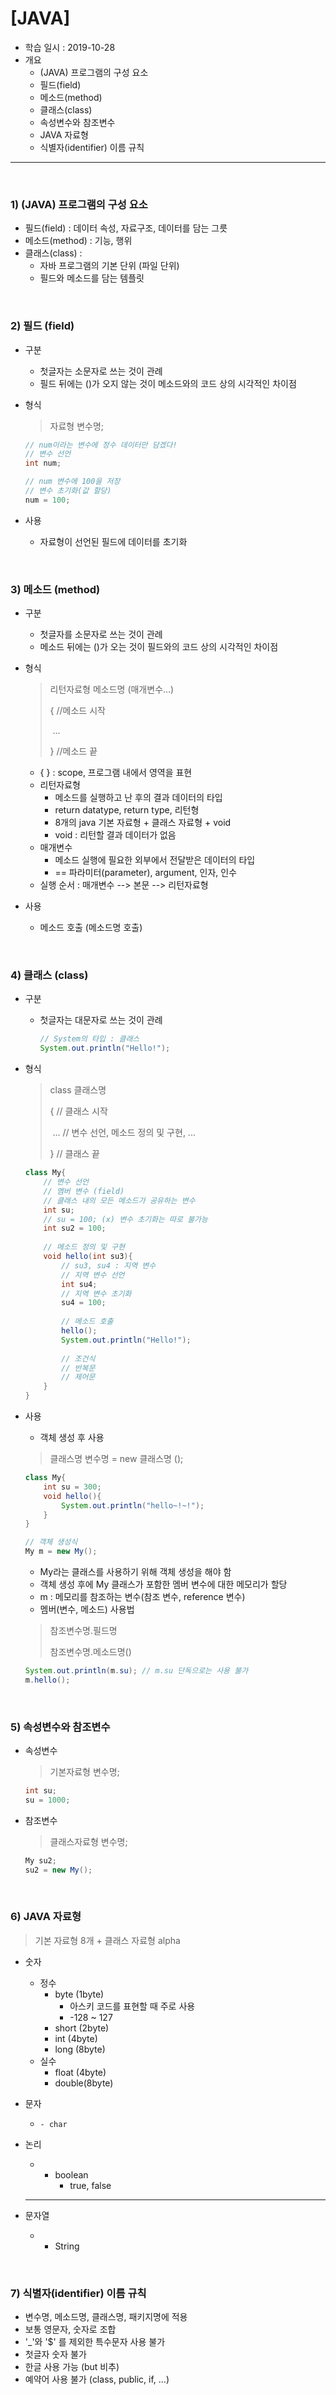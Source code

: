 # [JAVA]

- 학습 일시 : 2019-10-28
- 개요
  - (JAVA) 프로그램의 구성 요소
  - 필드(field)
  - 메소드(method)
  - 클래스(class)
  - 속성변수와 참조변수
  - JAVA 자료형
  - 식별자(identifier) 이름 규칙

---

<br>

### 1) (JAVA) 프로그램의 구성 요소

- 필드(field) : 데이터 속성, 자료구조, 데이터를 담는 그릇
- 메소드(method) : 기능, 행위
- 클래스(class) : 
  - 자바 프로그램의 기본 단위 (파일 단위)
  - 필드와 메소드를 담는 템플릿

<br>

### 2) 필드 (field)

- 구분

  - 첫글자는 소문자로 쓰는 것이 관례
  - 필드 뒤에는 ()가 오지 않는 것이 메소드와의 코드 상의 시각적인 차이점

- 형식

  > 자료형 변수명;
  ```java
  // num이라는 변수에 정수 데이터만 담겠다!
  // 변수 선언
  int num;
  
  // num 변수에 100을 저장
  // 변수 초기화(값 할당)
  num = 100;	
  ```

- 사용
  
  - 자료형이 선언된 필드에 데이터를 초기화

<br>

### 3) 메소드 (method)

- 구분

  - 첫글자를 소문자로 쓰는 것이 관례
  - 메소드 뒤에는 ()가 오는 것이 필드와의 코드 상의 시각적인 차이점

- 형식

  > 리턴자료형	메소드명	(매개변수...)
  >
  > { //메소드 시작
  >
  > ​		...
  >
  > } //메소드 끝
  
  - { } : scope, 프로그램 내에서 영역을 표현
  - 리턴자료형 
    - 메소드를 실행하고 난 후의 결과 데이터의 타입
    - return datatype, return type, 리턴형
    - 8개의 java 기본 자료형 + 클래스 자료형 + void
    - void : 리턴할 결과 데이터가 없음
  - 매개변수 
    - 메소드 실행에 필요한 외부에서 전달받은 데이터의 타입
    - == 파라미터(parameter), argument, 인자, 인수
  - 실행 순서 : 매개변수 --> 본문 --> 리턴자료형

- 사용
  
  - 메소드 호출 (메소드명 호출)

<br>

### 4) 클래스 (class)

- 구분

  - 첫글자는 대문자로 쓰는 것이 관례

    ```java
    // System의 타입 : 클래스
    System.out.println("Hello!");
    ```

- 형식

  > class 클래스명
  >
  > {	// 클래스 시작
  >
  > ​		...	// 변수 선언, 메소드 정의 및 구현, ...
  >
  > }	// 클래스 끝

  ```java
  class My{
      // 변수 선언
      // 멤버 변수 (field)
      // 클래스 내의 모든 메소드가 공유하는 변수
      int su;
      // su = 100; (x) 변수 초기화는 따로 불가능
      int su2 = 100;
      
      // 메소드 정의 및 구현
      void hello(int su3){
          // su3, su4 : 지역 변수
          // 지역 변수 선언
          int su4;
          // 지역 변수 초기화
          su4 = 100;
          
          // 메소드 호출
          hello();
          System.out.println("Hello!");
          
          // 조건식
          // 반복문
          // 제어문
      }
  }
  ```

- 사용

  - 객체 생성 후 사용

  > 클래스명	변수명	 =	new	클래스명 ();

  ```java
  class My{
      int su = 300;
      void hello(){
          System.out.println("hello~!~!");
      }
  }
  
  // 객체 생성식
  My m = new My();
  ```

  - My라는 클래스를 사용하기 위해 객체 생성을 해야 함
  - 객체 생성 후에 My 클래스가 포함한 멤버 변수에 대한 메모리가 할당
  - m : 메모리를 참조하는 변수(참조 변수, reference 변수)
  - 멤버(변수, 메소드) 사용법

  > 참조변수명.필드명
  >
  > 참조변수명.메소드명()

  ```java
  System.out.println(m.su);	// m.su 단독으로는 사용 불가
  m.hello();
  ```

<br>

### 5) 속성변수와 참조변수

- 속성변수

  > 기본자료형	변수명;

  ```java
  int su;
  su = 1000;
  ```

- 참조변수

  > 클래스자료형	변수명;

  ```java
  My su2;
  su2 = new My();
  ```

<br>


### 6) JAVA 자료형

> 기본 자료형 8개	+	클래스 자료형 alpha

- 숫자

  - 정수
    - byte	(1byte)
      - 아스키 코드를 표현할 때 주로 사용
      - -128 ~ 127
    - short  (2byte)
    - int       (4byte)
    - long    (8byte)
  - 실수
    - float	(4byte)
    - double(8byte)

- 문자

  - 	- char

- 논리

  - - boolean
      - true, false

  ---

- 문자열

  - - String

<br>

### 7) 식별자(identifier) 이름 규칙

- 변수명, 메소드명, 클래스명, 패키지명에 적용
- 보통 영문자, 숫자로 조합
- '_'와 '$' 를 제외한 특수문자 사용 불가
- 첫글자 숫자 불가
- 한글 사용 가능 (but 비추)
- 예약어 사용 불가 (class, public, if, ...)

